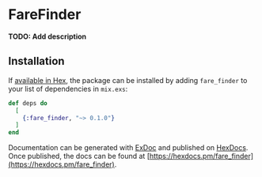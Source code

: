# FareFinder

**TODO: Add description**

## Installation

If [available in Hex](https://hex.pm/docs/publish), the package can be installed
by adding `fare_finder` to your list of dependencies in `mix.exs`:

```elixir
def deps do
  [
    {:fare_finder, "~> 0.1.0"}
  ]
end
```

Documentation can be generated with [ExDoc](https://github.com/elixir-lang/ex_doc)
and published on [HexDocs](https://hexdocs.pm). Once published, the docs can
be found at [https://hexdocs.pm/fare_finder](https://hexdocs.pm/fare_finder).

